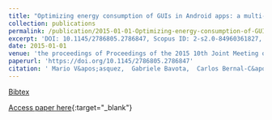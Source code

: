 ```yaml
---
title: "Optimizing energy consumption of GUIs in Android apps: a multi-objective approach"
collection: publications
permalink: /publication/2015-01-01-Optimizing-energy-consumption-of-GUIs-in-Android-apps-a-multi-objective-approach
excerpt: 'DOI: 10.1145/2786805.2786847, Scopus ID: 2-s2.0-84960361827, Cited by: 44'
date: 2015-01-01
venue: 'the proceedings of Proceedings of the 2015 10th Joint Meeting on Foundations of Software Engineering, ESEC/FSE 2015, Bergamo, Italy, August 30 - September 4, 2015'
paperurl: 'https://doi.org/10.1145/2786805.2786847'
citation: ' Mario V&apos;asquez,  Gabriele Bavota,  Carlos Bernal-C&apos;ardenas,  Rocco Oliveto,  Massimiliano Di Penta,  Denys Poshyvanyk, &quot;Optimizing energy consumption of GUIs in Android apps: a multi-objective approach.&quot; the proceedings of Proceedings of the 2015 10th Joint Meeting on Foundations of Software Engineering, ESEC/FSE 2015, Bergamo, Italy, August 30 - September 4, 2015, 2015.'
---
```

[Bibtex](https://dblp.org/rec/bib/conf/sigsoft/VasquezBBOPP15)

[Access paper here](https://doi.org/10.1145/2786805.2786847){:target="_blank"}
